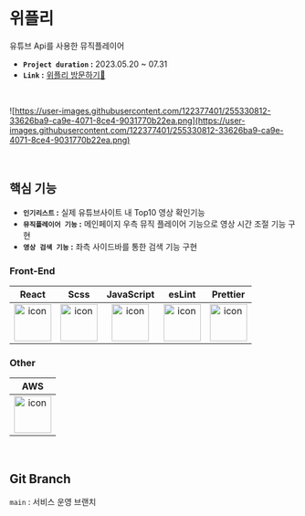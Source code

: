 # 위플리
유튜브 Api를 사용한 뮤직플레이어<br />
- **`Project duration` :** 2023.05.20 ~ 07.31
- **`Link` :** [위플리 방문하기👀](http://weply.s3-website.ap-northeast-2.amazonaws.com/search)

<br/>

![https://user-images.githubusercontent.com/122377401/255330812-33626ba9-ca9e-4071-8ce4-9031770b22ea.png](https://user-images.githubusercontent.com/122377401/255330812-33626ba9-ca9e-4071-8ce4-9031770b22ea.png)

<br/>

## 핵심 기능
- **`인기리스트` :** 실제 유튜브사이트 내 Top10 영상 확인기능
- **`뮤직플레이어 기능` :** 메인페이지 우측 뮤직 플레이어 기능으로 영상 시간 조절 기능 구현
- **`영상 검색 기능` :** 좌측 사이드바를 통한 검색 기능 구현

### Front-End

|                                                 React                                                 |                                                 Scss                                                 |                                             JavaScript                                             |                                                 esLint                                                 |                                                 Prettier                                                 |
| :---------------------------------------------------------------------------------------------------: | :--------------------------------------------------------------------------------------------------: | :------------------------------------------------------------------------------------------------: | :----------------------------------------------------------------------------------------------------: | :------------------------------------------------------------------------------------------------------: |
| <img src="https://techstack-generator.vercel.app/react-icon.svg" alt="icon" width="65" height="65" /> | <img src="https://techstack-generator.vercel.app/sass-icon.svg" alt="icon" width="65" height="65" /> | <img src="https://techstack-generator.vercel.app/js-icon.svg" alt="icon" width="65" height="65" /> | <img src="https://techstack-generator.vercel.app/eslint-icon.svg" alt="icon" width="65" height="65" /> | <img src="https://techstack-generator.vercel.app/prettier-icon.svg" alt="icon" width="65" height="65" /> |


### Other

|                                                 AWS                                                 |
| :-------------------------------------------------------------------------------------------------: |
| <img src="https://techstack-generator.vercel.app/aws-icon.svg" alt="icon" width="65" height="65" /> |

<br/>


## Git Branch

`main` : 서비스 운영 브랜치 


<br/>
